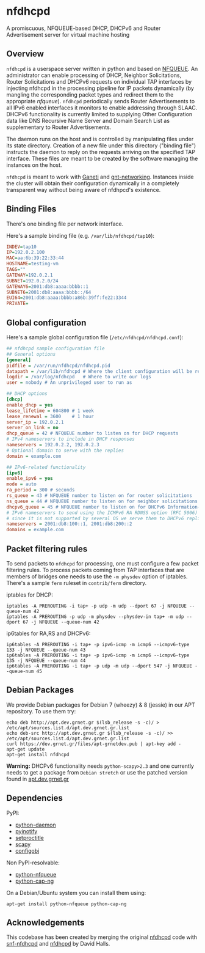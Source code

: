 nfdhcpd
=======

A promiscuous, NFQUEUE-based DHCP, DHCPv6 and Router Advertisement server for
virtual machine hosting

Overview
--------

`nfdhcpd` is a userspace server written in python and based on
[NFQUEUE](https://www.wzdftpd.net/redmine/projects/nfqueue-bindings/wiki/). An
administrator can enable processing of DHCP, Neighbor Solicitations, Router
Solicitations and DHCPv6 requests on individual TAP interfaces by injecting
nfdhcpd in the processing pipeline for IP packets dynamically (by mangling the
corresponding packet types and redirect them to the appropriate *nfqueue*).
`nfdhcpd` periodically sends Router Advertisements to all IPv6 enabled
interfaces it monitors to enable addressing through SLAAC. DHCPv6 functionality
is currently limited to supplying Other Configuration data like DNS Recursive
Name Server and Domain Search List as supplementary to Router Advertisements.

The daemon runs on the host and is controlled by manipulating files under its
state directory. Creation of a new file under this directory ("binding file")
instructs the daemon to reply on the requests arriving on the specified TAP
interface. These files are meant to be created by the software
managing the instances on the host.

`nfdhcpd` is meant to work with [Ganeti](http://code.google.com/p/ganeti) and
[gnt-networking](https://github.com/grnet/gnt-networking). Instances inside the
cluster will obtain their configuration dynamically in a completely transparent
way without being aware of nfdhpcd's existence.

Binding Files
-------------
There's one binding file per network interface.

Here's a sample binding file (e.g. `/var/lib/nfdhcpd/tap10`):

```ini
INDEV=tap10
IP=192.0.2.100
MAC=aa:6b:39:22:33:44
HOSTNAME=testing-vm
TAGS=""
GATEWAY=192.0.2.1
SUBNET=192.0.2.0/24
GATEWAY6=2001:db8:aaaa:bbbb::1
SUBNET6=2001:db8:aaaa:bbbb::/64
EUI64=2001:db8:aaaa:bbbb:a86b:39ff:fe22:3344
PRIVATE=
```

Global configuration
--------------------

Here's a sample global configuration file (`/etc/nfdhcpd/nfdhcpd.conf`):

```ini
## nfdhcpd sample configuration file
## General options
[general]
pidfile = /var/run/nfdhcpd/nfdhcpd.pid
datapath = /var/lib/nfdhcpd # Where the client configuration will be read from
logdir = /var/log/nfdhcpd   # Where to write our logs
user = nobody # An unprivileged user to run as

## DHCP options
[dhcp]
enable_dhcp = yes
lease_lifetime = 604800 # 1 week
lease_renewal = 3600 	# 1 hour
server_ip = 192.0.2.1
server_on_link = no
dhcp_queue = 42 # NFQUEUE number to listen on for DHCP requests
# IPv4 nameservers to include in DHCP responses
nameservers = 192.0.2.2, 192.0.2.3
# Optional domain to serve with the replies
domain = example.com

## IPv6-related functionality
[ipv6]
enable_ipv6 = yes
mode = auto
ra_period = 300 # seconds
rs_queue = 43 # NFQUEUE number to listen on for router solicitations
ns_queue = 44 # NFQUEUE number to listen on for neighbor solicitations
dhcpv6_queue = 45 # NFQUEUE number to listen on for DHCPv6 Information-Requests
# IPv6 nameservers to send using the ICMPv6 RA RDNSS option (RFC 5006)
# since it is not supported by several OS we serve them to DHCPv6 replies
nameservers = 2001:db8:100::1, 2001:db8:200::2
domains = example.com
```


Packet filtering rules
----------------------

To send packets to `nfdhcpd` for processing, one must configure a few packet
filtering rules. To process packets coming from TAP interfaces that are members
of bridges one needs to use the `-m physdev` option of iptables. There's a
sample `ferm` ruleset in `contrib/ferm` directory.

iptables for DHCP:
```shell
iptables -A PREROUTING -i tap+ -p udp -m udp --dport 67 -j NFQUEUE --queue-num 42
iptables -A PREROUTING -p udp -m physdev --physdev-in tap+ -m udp --dport 67 -j NFQUEUE --queue-num 42
```

ip6tables for RA,RS and DHCPv6:
```shell
ip6tables -A PREROUTING -i tap+ -p ipv6-icmp -m icmp6 --icmpv6-type 133 -j NFQUEUE --queue-num 43
ip6tables -A PREROUTING -i tap+ -p ipv6-icmp -m icmp6 --icmpv6-type 135 -j NFQUEUE --queue-num 44
ip6tables -A PREROUTING -i tap+ -p udp -m udp --dport 547 -j NFQUEUE --queue-num 45
```

Debian Packages
---------------

We provide Debian packages for Debian 7 (wheezy) & 8 (jessie) in our APT
repository. To use them try:

```shell
echo deb http://apt.dev.grnet.gr $(lsb_release -s -c)/ > /etc/apt/sources.list.d/apt.dev.grnet.gr.list
echo deb-src http://apt.dev.grnet.gr $(lsb_release -s -c)/ >> /etc/apt/sources.list.d/apt.dev.grnet.gr.list
curl https://dev.grnet.gr/files/apt-grnetdev.pub | apt-key add -
apt-get update
apt-get install nfdhcpd
```

**Warning:** DHCPv6 functionality needs `python-scapy>2.3` and one currently
needs to get a package from `Debian stretch` or use the patched version found
in [apt.dev.grnet.gr](http://apt.dev.grnet.gr/)

Dependencies
------------

PyPI:

- [python-daemon](https://pypi.python.org/pypi/python-daemon)
- [pyinotify](https://pypi.python.org/pypi/pyinotify)
- [setproctitle](https://pypi.python.org/pypi/setproctitle)
- [scapy](https://pypi.python.org/pypi/scapy)
- [configobj](https://pypi.python.org/pypi/configobj)

Non PyPI-resolvable:

- [python-nfqueue](https://github.com/chifflier/nfqueue-bindings)
- [python-cap-ng](https://people.redhat.com/sgrubb/libcap-ng/)

On a Debian/Ubuntu system you can install them using:

```shell
apt-get install python-nfqueue python-cap-ng
```

Acknowledgements
----------------

This codebase has been created by merging the original
[nfdhcpd](https://code.grnet.gr/projects/nfdhcpd) code with
[snf-nfdhcpd](https://github.com/grnet/snf-nfdhcpd) and
[nfdhcpd](https://github.com/davedoesdev/nfdhcpd) by David Halls.
